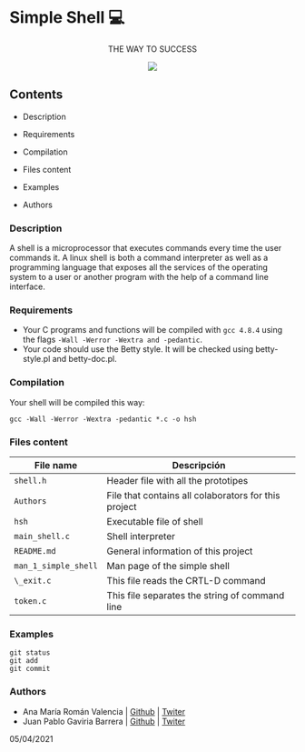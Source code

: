 # Simple Shell 💻

<div align="center">

<p>THE WAY TO SUCCESS</p>

<img src= "https://miro.medium.com/max/1204/1*5w2fOfCVL5FdK7oYDJgIHg.png" >

</div>

## Contents

- Description

- Requirements

- Compilation

- Files content

- Examples

- Authors

### Description

A shell is a microprocessor that executes commands every time the user commands it. A linux shell is both a command interpreter as well as a programming language that exposes all the services of the operating system to a user or another program with the help of a command line interface.

### Requirements

- Your C programs and functions will be compiled with `gcc 4.8.4` using the flags `-Wall -Werror -Wextra and -pedantic`.
- Your code should use the Betty style. It will be checked using betty-style.pl and betty-doc.pl.

### Compilation

Your shell will be compiled this way:

```
gcc -Wall -Werror -Wextra -pedantic *.c -o hsh
```

### Files content

| File name            | Descripción                                          |
| -------------------- | ---------------------------------------------------- |
| `shell.h`            | Header file with all the prototipes                  |
| `Authors`            | File that contains all colaborators for this project |
| `hsh`                | Executable file of shell                             |
| `main_shell.c`       | Shell interpreter                                    |
| `README.md`          | General information of this project                  |
| `man_1_simple_shell` | Man page of the simple shell                         |
| `\_exit.c`           | This file reads the CRTL-D command                   |
| `token.c`            | This file separates the string of command line       |

### Examples

```
git status
git add
git commit
```

### Authors

- Ana María Román Valencia | [Github](https://github.com/anamariaroman) | [Twiter](https://twitter.com/AnaMari77939013)
- Juan Pablo Gaviria Barrera | [Github](https://github.com/Juanpagab99) | [Twiter](https://twitter.com/JuanPab27132211)

05/04/2021
